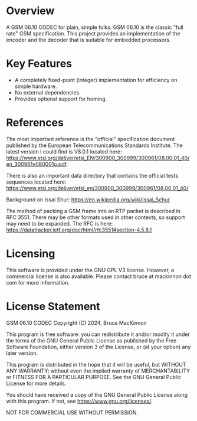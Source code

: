 Overview
========

A GSM 06.10 CODEC for plain, simple folks. GSM 06.10 is the classic "full rate" GSM specification.  This project provides an implementation of the encoder and the decoder that is suitable for embedded 
processors.

Key Features
============

* A completely fixed-point (integer) implementation for efficiency on simple hardware.
* No external dependencies.
* Provides optional support for homing.

References
==========

The most important reference is the "official" specification document published by the European Telecommunications Standards Institute.  The latest version I could find is V8.0.1 located here: https://www.etsi.org/deliver/etsi_EN/300900_300999/300961/08.00.01_40/en_300961v080001o.pdf.

There is also an important data directory that contains the official tests sequences located here: https://www.etsi.org/deliver/etsi_en/300900_300999/300961/08.00.01_40/

Background on Issai Shur: https://en.wikipedia.org/wiki/Issai_Schur

The method of packing a GSM frame into an RTP packet is described in RFC 3551.  There may be other 
formats used in other contexts, so support may need to be expanded.  The RFC is here: https://datatracker.ietf.org/doc/html/rfc3551#section-4.5.8.1

Licensing 
=========

This software is provided under the GNU GPL V3 license.  However, a commercial 
license is also available.  Please contact bruce at mackinnon dot com for more
information.

License Statement
=================

GSM 06.10 CODEC
Copyright (C) 2024, Bruce MacKinnon 

This program is free software: you can redistribute it and/or modify
it under the terms of the GNU General Public License as published by
the Free Software Foundation, either version 3 of the License, or
(at your option) any later version.

This program is distributed in the hope that it will be useful,
but WITHOUT ANY WARRANTY; without even the implied warranty of
MERCHANTABILITY or FITNESS FOR A PARTICULAR PURPOSE.  See the
GNU General Public License for more details.

You should have received a copy of the GNU General Public License
along with this program.  If not, see <https://www.gnu.org/licenses/>.

NOT FOR COMMERCIAL USE WITHOUT PERMISSION.
